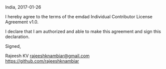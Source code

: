 India, 2017-01-26

I hereby agree to the terms of the emdad Individual Contributor License
Agreement v1.0.

I declare that I am authorized and able to make this agreement and sign this
declaration.

Signed,

Rajeesh KV rajeeshknambiar@gmail.com https://github.com/rajeeshknambiar
